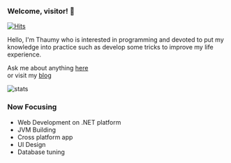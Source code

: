 ### Welcome, visitor! :wave:
[![Hits](https://hits.seeyoufarm.com/api/count/incr/badge.svg?url=https%3A%2F%2Fgithub.com%2FThaumy&count_bg=%2379C83D&title_bg=%23555555&icon=&icon_color=%23E7E7E7&title=hits&edge_flat=false)](https://hits.seeyoufarm.com)

Hello, I'm Thaumy who is interested in programming and devoted to put my knowledge into practice such as develop some tricks to improve my life experience.  

Ask me about anything [here](https://github.com/Thaumy/Thaumy/issues)  
or visit my [blog](https://www.thaumy.cn)  

![stats](https://github-readme-stats.vercel.app/api?username=Thaumy&show_icons=true&bg_color=30,e96443,904e95&title_color=fff&text_color=fff)

### Now Focusing

* Web Development on .NET platform
* JVM Building
* Cross platform app
* UI Design
* Database tuning
